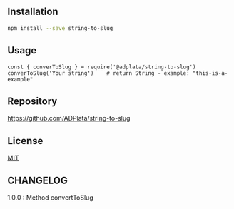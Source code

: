 ## Installation

```bash
npm install --save string-to-slug
```

## Usage

```script
const { converToSlug } = require('@adplata/string-to-slug')
converToSlug('Your string')    # return String - example: "this-is-a-example"

```

## Repository

https://github.com/ADPlata/string-to-slug

## License

[MIT](https://choosealicense.com/licenses/mit/)

## CHANGELOG

1.0.0 : Method convertToSlug

